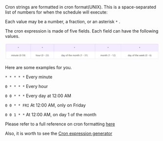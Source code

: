 Cron strings are formatted in cron format(UNIX). This is a space-separated list of numbers for when the schedule will execute:

Each value may be a number, a fraction, or an asterisk `*` .

The cron expression is made of five fields. Each field can have the following values.

![](cron_screen.jpg)

Here are some examples for you.

`* * * * *`     Every minute

`0 * * * *`     Every hour

`0 0 * * *`     Every day at 12:00 AM

`0 0 * * FRI`   At 12:00 AM, only on Friday

`0 0 1 * *`     At 12:00 AM, on day 1 of the month

Please refer to a full reference on cron formatting [here](https://www.ibm.com/docs/en/db2oc?topic=task-unix-cron-format)

Also, it is worth to see the [Cron expression generator](https://crontab.cronhub.io/)